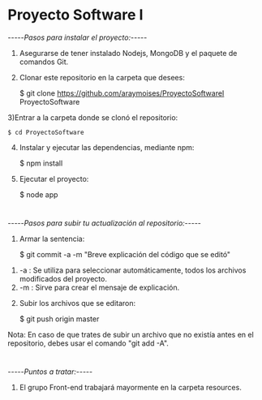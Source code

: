 # Proyecto Software I

-----*Pasos para instalar el proyecto:*-----

1) Asegurarse de tener instalado Nodejs, MongoDB y el paquete de comandos Git.

2) Clonar este repositorio en la carpeta que desees:

	$ git clone https://github.com/araymoises/ProyectoSoftwareI ProyectoSoftware

3)Entrar a la carpeta donde se clonó el repositorio:

	$ cd ProyectoSoftware

4) Instalar y ejecutar las dependencias, mediante npm:

	$ npm install

4) Ejecutar el proyecto:

	$ node app

#
-----*Pasos para subir tu actualización al repositorio:*-----

1) Armar la sentencia:

	$ git commit -a -m "Breve explicación del código que se editó"
1.    -a : Se utiliza para seleccionar automáticamente, todos los archivos modificados del proyecto.
2.    -m : Sirve para crear el mensaje de explicación.

2) Subir los archivos que se editaron:

	$ git push origin master

Nota: En caso de que trates de subir un archivo que no existía antes en el repositorio, debes usar el comando "git add -A".

#
-----*Puntos a tratar:*-----

1. El grupo Front-end trabajará mayormente en la carpeta resources.
